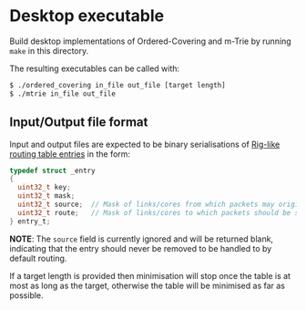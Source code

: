 # Desktop executable

Build desktop implementations of Ordered-Covering and m-Trie by running `make`
in this directory.

The resulting executables can be called with:

```bash
$ ./ordered_covering in_file out_file [target length]
$ ./mtrie in_file out_file
```

## Input/Output file format

Input and output files are expected to be binary serialisations of
[Rig-like routing table entries](http://rig.readthedocs.org/en/stable/routing_table_tools_doctest.html#routingtableentry-and-routes-routing-table-data-structures)
in the form:

```c
typedef struct _entry
{
  uint32_t key;
  uint32_t mask;
  uint32_t source;  // Mask of links/cores from which packets may originate
  uint32_t route;   // Mask of links/cores to which packets should be sent
} entry_t;
```

**NOTE**: The `source` field is currently ignored and will be returned blank,
indicating that the entry should never be removed to be handled to by default
routing.

If a target length is provided then minimisation will stop once the table is at
most as long as the target, otherwise the table will be minimised as far as
possible.
